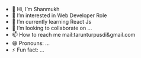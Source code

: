 - 👋 Hi, I’m Shanmukh
- 👀 I’m interested in Web Developer Role
- 🌱 I’m currently learning React Js
- 💞️ I’m looking to collaborate on ...
- 📫 How to reach me mail:tarunturpusdi&gmail.com
- 😄 Pronouns: ...
- ⚡ Fun fact: ...

<!---
Shannu-King/Shannu-King is a ✨ special ✨ repository because its `README.md` (this file) appears on your GitHub profile.
You can click the Preview link to take a look at your changes.
--->
